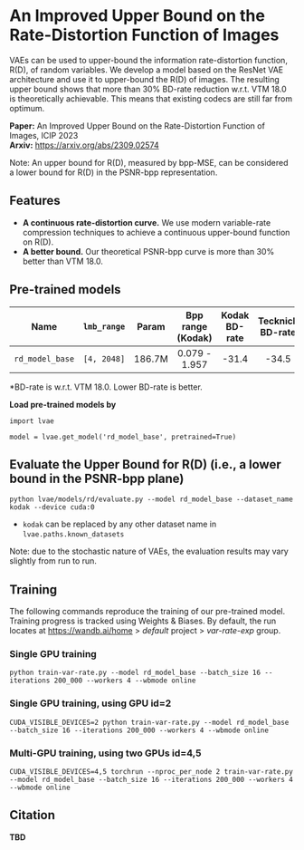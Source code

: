 # An Improved Upper Bound on the Rate-Distortion Function of Images

VAEs can be used to upper-bound the information rate-distortion function, R(D), of random variables.
We develop a model based on the ResNet VAE architecture and use it to upper-bound the R(D) of images.
The resulting upper bound shows that more than 30% BD-rate reduction w.r.t. VTM 18.0 is theoretically achievable.
This means that existing codecs are still far from optimum.

**Paper:** An Improved Upper Bound on the Rate-Distortion Function of Images, ICIP 2023 \
**Arxiv:** https://arxiv.org/abs/2309.02574

Note: An upper bound for R(D), measured by bpp-MSE, can be considered a lower bound for R(D) in the PSNR-bpp representation.


## Features
- **A continuous rate-distortion curve.** We use modern variable-rate compression techniques to achieve a continuous upper-bound function on R(D).
- **A better bound.** Our theoretical PSNR-bpp curve is more than 30% better than VTM 18.0.


## Pre-trained models

|      Name       | `lmb_range` | Param  | Bpp range (Kodak) | Kodak BD-rate | Tecknick BD-rate | CLIC BD-rate |
| :-------------: | :---------: | :----: | :---------------: | :-----------: | :--------------: | :----------: |
| `rd_model_base` | `[4, 2048]` | 186.7M |   0.079 - 1.957   |     -31.4     |      -34.5       |    -31.9     |

*BD-rate is w.r.t. VTM 18.0. Lower BD-rate is better.

**Load pre-trained models by**
```
import lvae

model = lvae.get_model('rd_model_base', pretrained=True)
```

<!-- ## Usage
TBD -->


## Evaluate the Upper Bound for R(D) (i.e., a lower bound in the PSNR-bpp plane)
```
python lvae/models/rd/evaluate.py --model rd_model_base --dataset_name kodak --device cuda:0
```
- `kodak` can be replaced by any other dataset name in `lvae.paths.known_datasets`

Note: due to the stochastic nature of VAEs, the evaluation results may vary slightly from run to run.


## Training

The following commands reproduce the training of our pre-trained model. \
Training progress is tracked using Weights & Biases.
By default, the run locates at https://wandb.ai/home > *default* project > *var-rate-exp* group.

### Single GPU training
```
python train-var-rate.py --model rd_model_base --batch_size 16 --iterations 200_000 --workers 4 --wbmode online
```

### Single GPU training, using GPU id=2
```
CUDA_VISIBLE_DEVICES=2 python train-var-rate.py --model rd_model_base --batch_size 16 --iterations 200_000 --workers 4 --wbmode online
```

### Multi-GPU training, using two GPUs id=4,5
```
CUDA_VISIBLE_DEVICES=4,5 torchrun --nproc_per_node 2 train-var-rate.py --model rd_model_base --batch_size 16 --iterations 200_000 --workers 4 --wbmode online
```


## Citation
**TBD**
